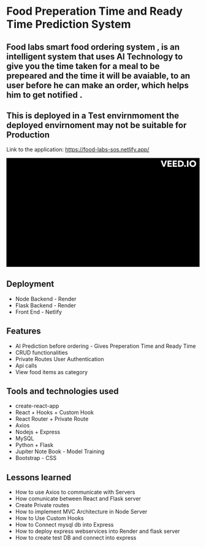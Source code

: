 # Food Preperation Time and Ready Time Prediction System 

## Food labs smart food ordering system , is an intelligent system that uses AI Technology to give you the time taken for a meal to be prepeared and the time it will be avaiable, to an user before he can make an order, which helps him to get notified .

## This is deployed in a Test envirnmoment the deployed envirnoment may not be suitable for Production


Link to the application: https://food-labs-sos.netlify.app/

![](Client/public/slider-img/demo.gif)


## Deployment
- Node Backend - Render
- Flask Backend - Render
- Front End - Netlify

## Features

- AI Prediction before ordering - Gives Preperation Time and Ready Time
- CRUD functionalities
- Private Routes User Authentication
- Api calls 
- View food items as category


## Tools and technologies used

- create-react-app
- React + Hooks + Custom Hook
- React Router + Private Route
- Axios
- Nodejs + Express
- MySQL
- Python + Flask
- Jupiter Note Book - Model Training
- Bootstrap - CSS

## Lessons learned

- How to use Axios to communicate with Servers
- How comunicate between React and Flask server
- Create Private routes
- How to implement MVC Architecture in Node Server
- How to Use Custom Hooks
- How to Connect mysql db into Express
- How to deploy express webservices into Render and flask server
- How to create test DB and connect into express





